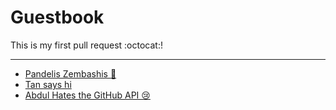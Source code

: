 # Guestbook

This is my first pull request :octocat:!

---

* [Pandelis Zembashis :panda_face:](http://twitter.com/pandelisz)
* [Tan says hi](http://twitter.com/tzengbless)
* [Abdul Hates the GitHub API 😢 ](http://twitter.com/abdulajet)